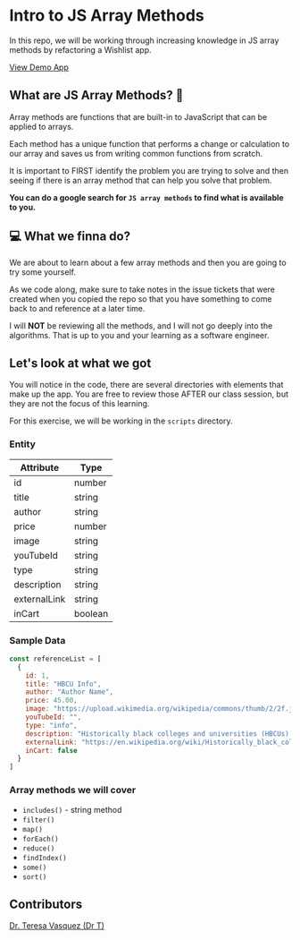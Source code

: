 # Intro to JS Array Methods 
In this repo, we will be working through increasing knowledge in JS array methods by refactoring a Wishlist app.

<a target="_blank" href="https://blackexcellenceref.netlify.app/">View Demo App</a>

## What are JS Array Methods? 👀
Array methods are functions that are built-in to JavaScript that can be applied to arrays.

Each method has a unique function that performs a change or calculation to our array and saves us from writing common functions from scratch.

It is important to FIRST identify the problem you are trying to solve and then seeing if there is an array method that can help you solve that problem.

**You can do a google search for `JS array methods` to find what is available to you.**

## 💻 What we finna do?
We are about to learn about a few array methods and then you are going to try some yourself. 

As we code along, make sure to take notes in the issue tickets that were created when you copied the repo so that you have something to come back to and reference at a later time.

I will **NOT** be reviewing all the methods, and I will not go deeply into the algorithms. That is up to you and your learning as a software engineer. 

## Let's look at what we got
You will notice in the code, there are several directories with elements that make up the app. You are free to review those AFTER our class session, but they are not the focus of this learning.

For this exercise, we will be working in the `scripts` directory.

### Entity
| Attribute   | Type        |
| ----------- | ----------- |
| id          | number      |
| title       | string      |
| author      | string      |
| price       | number      |
| image       | string      |
| youTubeId   | string      |
| type        | string      |
| description | string      |
| externalLink| string      |
| inCart      | boolean     |

### Sample Data
```javascript
const referenceList = [
  {
    id: 1,
    title: "HBCU Info",
    author: "Author Name",
    price: 45.00,
    image: "https://upload.wikimedia.org/wikipedia/commons/thumb/2/2f.jpg",
    youTubeId: "",
    type: "info",
    description: "Historically black colleges and universities (HBCUs) are institutions of higher education.",
    externalLink: "https://en.wikipedia.org/wiki/Historically_black_colleges_and_universities",
    inCart: false
  }
]
```

### Array methods we will cover
- `includes()` - string method
- `filter()`
- `map()`
- `forEach()`
- `reduce()`
- `findIndex()`
- `some()`
- `sort()`

## Contributors
[Dr. Teresa Vasquez (Dr T)](https://github.com/drteresavasquez)
